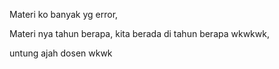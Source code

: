 Materi ko banyak yg error, 

Materi nya tahun berapa, kita berada di tahun berapa wkwkwk, 

untung ajah dosen wkwk
